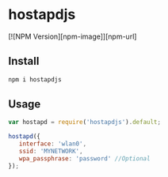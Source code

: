 # hostapdjs

[![NPM Version][npm-image]][npm-url]

## Install

```bash
npm i hostapdjs
```

## Usage

```javascript
var hostapd = require('hostapdjs').default;

hostapd({
   interface: 'wlan0',
   ssid: 'MYNETWORK',
   wpa_passphrase: 'password' //Optional
});

```


